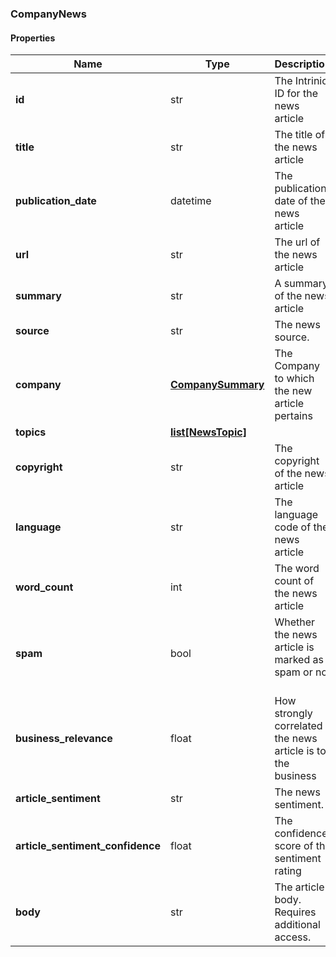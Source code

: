 

[//]: # (CLASS:CompanyNews)

[//]: # (KIND:object)

### CompanyNews

#### Properties

[//]: # (START_DEFINITION)

Name | Type | Description
------------ | ------------- | -------------
**id** | str | The Intrinio ID for the news article &nbsp;
**title** | str | The title of the news article &nbsp;
**publication_date** | datetime | The publication date of the news article &nbsp;
**url** | str | The url of the news article &nbsp;
**summary** | str | A summary of the news article &nbsp;
**source** | str | The news source. &nbsp;
**company** | [**CompanySummary**](CompanySummary.md) | The Company to which the new article pertains &nbsp;
**topics** | [**list[NewsTopic]**](NewsTopic.md) |  &nbsp;
**copyright** | str | The copyright of the news article &nbsp;
**language** | str | The language code of the news article &nbsp;
**word_count** | int | The word count of the news article &nbsp;
**spam** | bool | Whether the news article is marked as spam or not &nbsp;
**business_relevance** | float | How strongly correlated the news article is to the business &nbsp;
**article_sentiment** | str | The news sentiment. &nbsp;
**article_sentiment_confidence** | float | The confidence score of the sentiment rating &nbsp;
**body** | str | The article body. Requires additional access. &nbsp;

[//]: # (END_DEFINITION)


[//]: # (CONTAINED_CLASS:CompanySummary)


[//]: # (CONTAINED_CLASS:NewsTopic)



